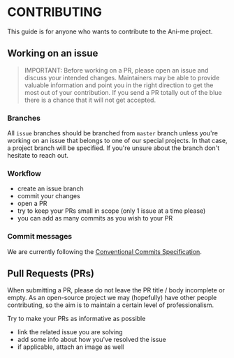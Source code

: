 # CONTRIBUTING

This guide is for anyone who wants to contribute to the Ani-me project.

## Working on an issue

> IMPORTANT: Before working on a PR, please open an issue and discuss your intended changes. Maintainers may be able to provide valuable information
> and point you in the right direction to get the most out of your contribution. If you send a PR totally out of the blue there is a chance that it
> will not get accepted.

### Branches

All `issue` branches should be branched from `master` branch unless you're working on an issue that belongs to one of our special projects. In that
case, a project branch will be specified. If you're unsure about the branch don't hesitate to reach out.

### Workflow

- create an issue branch
- commit your changes
- open a PR
- try to keep your PRs small in scope (only 1 issue at a time please)
- you can add as many commits as you wish to your PR

### Commit messages

We are currently following the [Conventional Commits Specification](https://www.conventionalcommits.org/).

## Pull Requests (PRs)

When submitting a PR, please do not leave the PR title / body incomplete or empty. As an open-source project we may (hopefully) have other people
contributing, so the aim is to maintain a certain level of professionalism.

Try to make your PRs as informative as possible

- link the related issue you are solving
- add some info about how you've resolved the issue
- if applicable, attach an image as well
